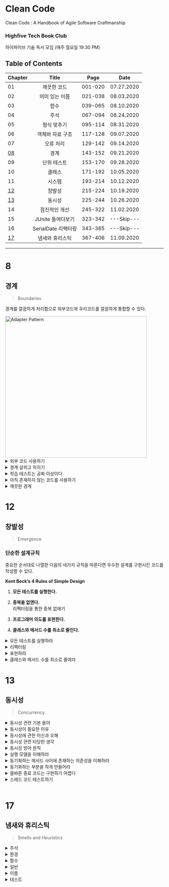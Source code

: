 # Clean Code
Clean Code : A Handbook of Agile Software Craftmanship  

### Highfive Tech Book Club
하이파이브 기술 독서 모임 (매주 월요일 19:30 PM)

## Table of Contents

|Chapter|       Title      | Page  |   Date   |
|-------|:----------------:|:-----:|:--------:|
|01     |깨끗한 코드          |001-020|07.27.2020|
|02     |의미 있는 이름       |021-038|08.03.2020|
|03     |함수               |039-065|08.10.2020|
|04     |주석               |067-094|08.24.2020|
|05     |형식 맞추기          |095-114|08.31.2020|
|06     |객체와 자료 구조      |117-128|09.07.2020|
|07     |오류 처리           |129-142|09.14.2020|
|[08](#8)|경계               |143-152|09.21.2020|
|09     |단위 테스트          |153-170|09.28.2020|
|10     |클래스             |171-192|10.05.2020|
|11     |시스템             |193-214|10.12.2020|
|[12](#12)|창발성             |215-224|10.19.2020|
|[13](#13)|동시성             |225-244|10.26.2020|
|14     |점진적인 개선        |245-322|11.02.2020|
|15     |JUnite 들여다보기   |323-342|---Skip---|
|16     |SerialDate 리팩터링 |343-365|---Skip---|
|[17](#17)|냄새와 휴리스틱      |367-406|11.09.2020|
---
# 8
## 경계
> Boundaries

경계를 깔끔하게 처리함으로 외부코드와 우리코드를 깔끔하게 통합할 수 있다.

<img width="450" alt="Adapter Pattern" src="https://user-images.githubusercontent.com/48475824/131237732-5c3d7dd9-36c3-4361-94e1-1246efcad6e6.png">

<details><summary>외부 코드 사용하기</summary>  

하나의 소프트웨어를 제작할때 다양한 외부코드(라이브러리, 프레임워크 등)를 사용한다.

외부 코드와 내부 코드의 경계 부분에서 문제가 발생할 확률이 높다. 이는 인터페이스 제공자와 인터페이스 사용자간의 이해가 상충되기 때문이다. 서로가 긴장관계에 놓여있는 사정은 아래와 같다.

- **제공자**  
   많은 유저를 끌어들이기 위해 최대한 넓게 적용가능하도록 인터페이스를 제작하길 원함

- **사용자**  
   특정 요구를 만족시킬 수 있는 목표에 집중되어 있는 인터페이스를 원함

어쨌거나 유저는 선택한 외부 코드를 사용하기 위해 자신의 코드를 수정할 필요가 생긴다. 사용자인 우리에게 알맞는 코드로 변경하다보면 코드가 더러워지게 된다. 그로인해 우리가 추구하는 깔끔한 코드와 어긋나는 방향으로 치닫게 된다.

<img width="500" alt="Java" src="https://user-images.githubusercontent.com/48475824/131237685-33f19b92-0d60-45d3-ac12-dfd524a32b2e.png"><br>

<img width="500" alt="Python" src="https://user-images.githubusercontent.com/48475824/131237687-73a4f42f-f27f-4b12-8def-f8ae706de382.png">

</details>

<details><summary>경계 살피고 익히기</summary>  

더러운 코드가 된다고 해서 외부 코드를 배제할 수는 없다. 외부 코드를 통해 짧은 기간내에 많은 기능을 추가할 수 있기 때문이다. 외부 코드를 사용하면서 깔끔한 코드를 유지하기 위해서는 경계를 살피고 익혀야 한다.

하지만 외부코드를 익히고 통합한다는 것은 어려운 일이다. 보통 몇일을 투자하여 제공된 문서를 읽으며 외부 코드를 익히게 된다. 이러한 정통적인 접근법외에 테스트 케이스를 통해 외부 코드를 익히는 방법이 존재한다.

이를 **학습 테스트** 라고 한다.
- 간단한 테스트 케이스 코드를 작성하여 외부 코드를 익히는 방법.

</details>

<details><summary>학습 테스트는 공짜 이상이다</summary>  

투자 대비 큰 성과

학습 테스트를 통해 외부 코드에 관한 높은 이해도를 얻을수 있게 된다.  
불필요한 지식들을 다 알아갈 필요 없이 내부코드에 맞게 사용할 수 있도록 필요한 지식만 확보할 수 있다.

사용하는 패키지들이 변경(새 버전 혹은 버그 수정) 되더라도 학습테스트를 통해 위험성을 빠르게 알아차릴 수 있다.

</details>

<details><summary>아직 존재하지 않는 코드를 사용하기</summary>  

아는 코드와 모르는 코드 분리하기.

내부 작성 코드와 외부 작성 코드가 만나는 경계를 좀 더 뚜렷이 이해하기 위해 Adapter Pattern 을 사용해보자.  
- API 사용을 캡슐화 하여 수정될(혹은 될만한) 코드를 한 곳으로 모으기.  
<img width="257" alt="adapter" src="https://user-images.githubusercontent.com/48475824/131237648-771192f2-98c6-4dc9-a213-e1225872c776.png">

</details>

<details><summary>깨끗한 경계</summary>  

경계에서는 코드 수정이 다른 부분보다 빈번하게 이루어진다.

경계에 위치하는 코드를 깔끔히 분리해 놓았다면 시간과 비용을 아낄 수 있게된다.

- 외부 패키지를 호출하는 코드를 최소화 할 것 == 의존성 줄이기
   - 클래스로 경계를 감싸기.
   - Adapter Pattern을 사용하여 우리가 원하는 인터페이스로 변환하기.

</details>

# 12
## 창발성
> Emergence

### **단순한 설계규칙**

중요한 순서대로 나열한 다음의 네가지 규칙을 따른다면 우수한 설계를 구현시킨 코드를 작성할 수 있다.

**Kent Beck’s 4 Rules of Simple Design** 

1. **모든 테스트를 실행한다.**
2. **중복을 없앤다.**  
    리팩터링을 통한 중복 없애기

3. **프로그래머 의도를 표현한다.**
4. **클래스와 메서드 수를 최소로 줄인다.**

<details><summary>모든 테스트를 실행하라</summary>  

테스트를 통해 얻고자 하는 것은 무엇인가 ?  
  - 만들어 놓은 시스템이 설계도 처럼 잘 작동하는지 검증하기 위한 도구로 쓰기 위함.

테스트 가능한 시스템을 제작해나가는 과정에서 좋은 품질은 저절로 따라온다.  
그 이유는 좋은 품질과 직결되는 아래의 규칙을 준수 해야만 쉽게 테스트 케이스를 작성할수 있기 때문이다.

- 하나의 목적만 수행하는 작은 Class
- SRP 를 준수  
    SRP : Single Responsibility Principle | 단일 책임 원칙

- DIP 를 준수  
    DIP : Dependency Inversion Principle | 의존 관계 역전 원칙

    결합도를 낮추어야 테스트 케이스 작성이 쉽다.

테스트 케이스를 작성함으로써 일거양득(낮은 결합도, 높은 응집력)의 혜택을 얻게된다.

</details>

<details><summary>리팩터링</summary>  

코드를 점진적으로 리팩터링하자.  

중간 중간 코드가 몇줄이라도 추가되는 경우, 잠시 시간을 들여 설계를 조감해 보는 노력이 필요하다.

- 새로 추가한 코드가 설계 품질을 낮추었는가?

    if true

    ⇒ 해당 코드를 깔끔히 정리

    ⇒ 테스트 케이스 돌려 기존 기능이 깨졌는지 확인

이 단계에서 설계 품질을 높일수 있는 기법이 있다면 그것이 무엇이든 적용해도 괜찮다.

- 응집도 높이기
- 결합도 낮추기
- 관심사 분리하기
- 시스템 관심사를 모듈로 나누기
- 함수 및 클래스 크기 줄이기
- 더 나은 이름 선택하기
- 중복 없애기

</details>

<details><summary>표현하라</summary>  

유지보수를 위해 '개발자의 의도'를 분명히 표현할 줄 알아야 한다.

어찌되었든 '유지보수를 하는 개발자' 가 '코드를 작성한 개발자' 보다 코드를 깊이 이해할 가능성은 희박하다. 그렇기에 '코드를 작성하는 개발자'는 개발자는 코드별 의도가 무엇인지 명백히 들어나도록 짜야한다. 이는 결함과 유지보수 비용을 줄여준다.

아래의 법칙을 따르자.

1. **좋은 이름 선택하기**
2. **함수와 클래스 크기 가능한 줄이기**
3. **표준 명칭 사용하기**
4. **단위 테스트 케이스 작성하기**  
   테스트 케이스는 '예제로 보여주는 문서'라 할 수 있다. 이를 읽다보면 클래스 기능이 한 눈에 들어오게 된다.

</details>

<details><summary>클래스와 메서드 수를 최소로 줄여라</summary>  

클래스와 메서드 수를 줄이는 방법은 **중복을 제거**, **의도를 표현**, **SRP를 준수** 하는 것이다.

하지만 이 규칙(네가지 규칙중 우선순위가 가장 낮은)은 부득이한 상황이라면 넘어가도 좋다.  
대신 코드의 중복을 확실히 제거하고 코드의 의도를 잘 표현하도록 하자.

</details>

# 13
## 동시성
> Concurrency

<details><summary>동시성 관련 기본 용어</summary>  

- **한정된 자원 Bound Resource**  
   다중 스레드 환경에서 사용하는 자원으로, 크기나 숫자가 제한적이다.  
   - 예) 데이터베이스 연결, 길이가 일정한 읽기/쓰기 버퍼 등.

- **상호 배제 Mutual Exclusion**  
   한 번에 한 스레드만 공유 자료나 공유 자원을 사용할 수 있는 경우.

- **기아 Starvation**  
   한 스레드나 여러 스레드가 굉장히 오랫동안 혹은 영원히 자원을 기다린다.  
   - 예) 항상 짧은 스레드에게 우선순위를 준다면, 긴 스레드가 기아 상태에 빠진다.

- **데드락 Deadlock**  
   여러 스레드가 서로 끝나기를 기다린다.  
   모든 스레드가 각기 필요한 자원을 다른 스레드가 점유하는 바람에 어느 쪽도 더 이상 진행하지 못한다.

- **라이브락 Livelock**  
   락을 거는 단계에서 각 스레드가 서로를 방해한다.  
   스레드는 계속해서 진행하려 하지만, 공명(resonance)으로 인해, 굉장히 오랫동안 혹은 영원히 진행하지 못한다.

</details>

<details><summary>동시성이 필요한 이유</summary>  

결합(`coupling`)을 없애기 위해서 → 무엇(`what`)과 언제(`when`)를 분리하는 전략 세우기.  
   - 이를 잘 분리한다면 앱 구조와 효율이 극적으로 나아진다.

단일 스레드인 프로그램은 무엇과 언제가 밀접하게 연관되어 있다.  
그렇기에 Call stack 을 보면 프로그램 구동 상태를 쉽게 알 수 있다.

<img width="500" alt="Call stack" src="https://user-images.githubusercontent.com/48475824/130341758-e92b29d6-99c3-4260-83f6-695ed58934e1.png">

Image Credits : JS Conference

**단일 스레드 Debugging 방법**  
- Breakpoint 찍어 정지점 확인하기.

**Structural point of view**
프로그램은 거대한 루프 하나가 아니다. 작은 협력 프로그램 여럿으로 나누어져 있다.  
시스템을 이해하기가 쉽고 분리 하기도 쉽다.

**동시성의 예 : JAVA's Servlet Model**  
- 서블릿은 웹 혹은 EJB Container 라는 우산 아래서 돌아간다.
   
- 컨테이너는 동시성을 부분적으로 관리한다.
   
- 웹 요청이 들어올 때마다 웹 서버는 비동기식으로 서블릿을 실행한다.
   
- 서블릿 프로그래머는 들어오는 모든 웹 요청을 관리할 필요가 없다.
   
- 원칙적으로 각 서블릿 스레드는 다른 서블릿 스레드와 무관하게 자신만의 세상에서 돌아간다.
    <img width="338" alt="Servlet Concurrency" src="https://user-images.githubusercontent.com/48475824/130341778-05b37984-529d-4a6a-8a82-c7086a2204cc.png">

    Image Credits : [Servlet Concurrency](http://tutorials.jenkov.com/java-servlets/servlet-concurrency.html)

</details>

<details><summary>동시성에 관한 미신과 오해</summary>  

1. **동시성은 항상 성능을 높여준다?**  
  동시성은 때로 성능을 높여준다. 대기 시간이 아주 길어 여러 스레드가 프로세서를 공유할 수 있거나, 여러 프로세서가 동시에 처리할 독립적인 계산이 충분히 많은 경우에만 성능이 높아진다. 어느 쪽도 일상적으로 발생하는 상황은 아니다.

1. **동시성을 구현해도 설계는 변하지 않는다?**  
  단일 스레드 시스템과 다중 스레드 시스템은 설계가 판이하게 다르다.  
  일반적으로 무엇과 언제를 분리하면 시스템 구조가 크게 달라진다.

1. **웹 또는 EJB 컨테이너를 사용하면 동시성을 이해할 필요가 없다?**  
  실제로는 컨테이너가 어떻게 동작하는지, 어떻게 동시 수정, 데드락 등과 같은 문제를 피할 수 있는지를 알아야 한다.

</details>

<details><summary>동시성 관련 타당한 생각</summary>  

1. **동시성은 다소 부하를 유발한다.**  
  성능 측면에서 부하가 걸리며, 코드도 더 짜야 한다.

1. **동시성은 복잡하다.**  
  간단한 문제라도 동시성은 복잡하다.

1. **일반적으로 동시성 버그는 재현하기 어렵다.**  
  진짜 결함으로 간주되지 않고 일회성 문제로 여겨 무시하기 쉽다.

1. **동시성을 구현하려면 흔히 근본적인 설계 전략을 재고해야 한다.**

</details>

<details><summary>동시성 방어 원칙</summary>  

- **단일 책임 원칙 Single Responsibility Principle**  
  `solution`: 다른 코드와 분리할 것.

  SRP : 주어진 메서드/클래스/컴포넌트를 변경할 이유는 오직 하나.  
    - 동시성 관련 코드는 다른 코드와 분리할 것.  
        👷🏻‍♀️ 주의 👷🏻‍♀️  동시성과 관련이 없는 코드에 동시성을 곧바로 구현하는 실수를 범하지 말자
    - 동시성 코드는 독자적인 개발, 변경, 조율 주기가 있다.

- **자료 범위를 제한하라**  
  `solution`: 자료를 캡슐화 할 것. 공유 자료를 최대한 줄일 것.

  공유 자료를 줄이지 않는다면 여러 스레드가 서로 간섭하므로 예상치 못한 결과가 발생하게 된다.

  해결책 → 공유 객체를 사용하는 코드 내 임계영역(critical section)을 Synchronized 키워드로 보호

  **[공유 자료를 수정하는 위치가 많을수록 발생하는 문제점들]**
  - 보호할 임계영역을 빼먹는다. ⇒ 공유 자료를 수정하는 모든 코드가 망가짐.

  - 모든 임계영역을 올바로 보호했는지(DRY 위반) 확인하느라 똑같은 노력과 수고를 반복한다.

  - 버그를 찾기가 더 어려워짐.

- **자료 사본을 사용하라**  
  공유 객체를 피하게 될수록 코드가 문제를 일으킬 가능성도 아주 낮아지게 된다.

  공유 자료를 줄이려면 제일 좋기로는 처음부터 공유하지 말아야 한다.
   
  - 읽기 전용으로 사용하기
   
  - 각 스레드가 객체를 복사해 사용한 후 한 스레드가 해당 사본에서 결과를 가져오기. 
    객체를 복사하는 시간과 부하가 걱정스러울 수도 있다. 그렇다면 복사 비용이 진짜 문제인지 실측해볼 필요가 있다.

  사본으로 동기화를 피할 수 있다면 내부 잠금을 없애 절약한 수행 시간이 사본 생성과 가비지 컬렉션에 드는 부하를 상쇄할 가능성이 크다.

- **스레드는 가능한 독립적으로 구현하라**  
   `solution`: 독자적인 스레드로, 가능하면 다른 프로세서에서 돌려도 괜찮도록 자료를 독립적인 단위로 분할할것.

   - 자신만의 세상에 존재하는 스레드를 구현.
     - 다른 스레드와 자료를 공유하지 말것.  
      각 스레드는 클라이언트 요청 하나를 처리하도록 만든다.

      - 모든 정보는 비공유 출처에서 가져오며 로컬 변수에 저장.  
        서블릿 코드가 로컬 변수만 사용한다면 서블릿이 동기화 문제를 일으킬 가능성은 전무하다.
  
</details>

<details><summary>실행 모델을 이해하라</summary>  

**생산자-소비자 Producer-Consumer**  
- 하나 이상 생산자 스레드가 정보를 생성해 버퍼buffer나 대기열queue에 넣는다.
   
- 하나 이상 소비자 스레드가 대기열에서 정보를 가져와 사용한다.
   
- 생산자 스레드와 소비자 스레드가 사용하는 대기열은 한정된 자원이다.
  - 생산자 스레드 → 대기열에 빈 공간이 있으면 정보를 채움
    - 빈 공간이 생길 때까지 기다림
    - 대기열에 정보를 채운 후 소비자 스레드에게 “대기열에 정보가 있다" 시그널을 보냄

  - 소비자 스레드 → 대기열에 정보가 있어야 가져옴
     - 정보가 채워질 때까지 기다림
     - 대기열에서 정보를 읽어들인 후 “대기열에 빈 공간이 있다" 시그널을 보냄

   대기열을 올바로 사용하고자 생산자 스레드와 소비자 스레드는 서로에게 시그널을 보낸다.  
   잘못하면 생산자 스레드와 소비자 스레드가 둘 다 진행 가능함에도 불구하고 동시에 서로에게서 시그널을 기다릴 가능성이 존재한다.

**읽기-쓰기 Readers-Writers**  
읽기 스레드를 위한 주된 정보원으로 공유 자원을 사용하고 쓰기 스레드가 이 공유 자원을 이따금 갱신하는 경우 발생하는 문제는 throughput(처리율) 이다.

- 처리율을 강조하면 기아(starvation) 현상이 생기거나 오래된 정보가 쌓인다.
  - 갱신을 허용하면 처리율에 영향을 미친다.
  - 복잡한 균형잡기가 필요다. 대개는 쓰기 스레드가 버퍼를 오랫동안 점유하는 바람에 여러 읽기 스레드가 버퍼를 기다리느라 처리율이 떨어진다.
  
- 읽기 스레드 요구와 쓰기 스레드 요구를 적절히 만족시켜 처리율도 적당히 높이고 기아도 방지하는 해법이 필요하다.
  - 읽기 스레드가 없을 때까지 갱신을 원하는 쓰기 스레드가 버퍼를 기다리게 하기.
    - 하지만 읽기 스레드가 계속 이어진다면 쓰기 스레드는 기아 상태에 빠진다.반면, 쓰기 스레드에게 우선권을 준 상태에서 쓰기 스레드가 계속 이어진다면 처리율이 떨어진다.
    - 양쪽 균형을 잡으면서 동시 갱신 문제를 피하는 해법이 필요하다.

**식사하는 철학자들 Dining Philosophers**  
   
<img width="338" alt="Dining Philosophers" src="https://user-images.githubusercontent.com/48475824/130341804-88dbab25-248f-4b34-b726-3ebfdae98c96.png">

Image Credits : [Dining Philosophers](https://sphof.readthedocs.io/test2.html)

</details>

<details><summary>동기화하는 메서드 사이에 존재하는 의존성을 이해하라</summary>  
   
동기화하는 메서드 사이에 의존성이 존재하면 동시성 코드에 찾아내기 어려운 버그가 생긴다.  
권장사항 : 공유 객체 하나당 메서드 하나

만약 **공유 객체 하나에 여러 메서드**가 필요한 상황이라면 아래 방법을 이용할 수 있다.  
1. **클라이언트에서 잠금**  
  클라이언트에서 첫 번째 메서드를 호출하기 전에 서버를 잠근다.  
  마지막 메서드를 호출할 때까지 잠금을 유지한다.

1. **서버에서 잠금**  
  서버에다 “서버를 잠그고 모든 메서드를 호출할 후 잠금을 해제하는" 메서드를 구현한다.  
  클라이언트는 이 메서드를 호출한다.

1. **연결 서버**
  잠금을 수행하는 중간 단계를 생성한다.  
  ‘서버에서 잠금’ 방식과 유사하지만 원래 서버는 변경하지 않는다.

</details>

<details><summary>동기화하는 부분을 작게 만들어라</summary>   

락은 스레드를 지연시키고 부하를 가중시킨다.  
임계영역(critical section)은 반드시 보호해야 한다. 코드를 짤 때, 임계영역수를 최대한 줄이기!  

`Do NOT` → 임계영역 개수를 줄인답시고 거대한 임계영역 하나로 구현하면(필요 이상으로 임계 영역 크기를 키우면) 스레드 간에 경쟁이 늘어나고 프로그램 성능이 떨어진다.

</details>

<details><summary>올바른 종료 코드는 구현하기 어렵다</summary>  

- 깔끔하게 종료하는 코드는 올바로 구현하기 어렵다.  
  - 흔히 발생하는 문제 : 데드락 → 스레드가 절대 오지 않을 시그널을 기다림.

- 종료 코드를 개발 초기부터 고민하고 동작하게 초기부터 구현할것.  
  오래 걸리고 어려우므로 이미 나온 알고리즘을 검토하자.

</details>

<details><summary>스레드 코드 테스트하기</summary>  
<br>
비록 테스트를 통해 코드가 올바로 작성되었다고 보장할수는 없더라도 위험성을 낮추어 준다.  
- 문제를 노출하는 테스트 케이스를 작성할것.  
  테스트가 실패하면 원인 추적

- 프로그램 설정과 시스템 설정과 부하를 바꿔가며 돌리기.  
  다시 돌렸더니 통과하더라는 이유로 그냥 넘어가면 절대로 안 된다.

**지침 사항**
- 말이 안 되는 실패는 잠정적인 스레드 문제로 취급할것.

- 다중 스레드를 고려하지 않은 순차 코드부터 제대로 돌게 만들것.

- 다중 스레드를 쓰는 코드 부분을 다양한 환경에 쉽게 끼워 넣을 수 있도록 스레드 코드를 구현할것.

- 다중 스레드를 쓰는 코드 부분을 상황에 맞춰 조정할 수 있게 작성할것.

- 프로세서 수보다 많은 스레드를 돌려볼것.

- 다른 플랫폼에서 돌려볼것.

- 강제로 실패를 일으키게 하기 위해 코드에 보조 코드를 넣어 돌려볼것.

</details>
<br>

# 17
## 냄새와 휴리스틱
> Smells and Heuristics

<details><summary>주석</summary>  

1. **(X) 부적절한 정보**  
   다른 시스템(`소스 코드 관리 시스템, 버그 추적 시스템 등`)에 저장할 정보  
      - 변경 이력   

1. **(X) 쓸모 없는 주석**
   쓸모 없는 주석은 코드를 그릇된 방향으로 이끌게 되니 주의!
      - 오래된 주석
      - 엉뚱한 주석
      - 잘못된 주석

1. **(X) 중복된 주석**  
   구구절절 설명하는 주석

1. **(X) 성의 없는 주석**  
   성의 없는 주석을 달지 않도록
      - 단어를 신중이 선택할 것
      - 올바른 문법과 구두점을 사용할 것

1. **(X) 주석 처리된 코드**  
   발견되는 즉시 지워버릴 것.  
   나중에 필요한 사람이 소스 코드 관리 시스템에서 해당 코드를 찾으면 된다.

</details>


<details><summary>환경</summary>

1. **(X) 여러 단계로 빌드**  
   명령어 하나로 빌드할 수 있도록 해야 한다.

1. **(X) 여러 단계로 테스트**  
   명령어 하나로 모든 단위테스트가 돌아가도록 해야 한다.

</details>


<details><summary>함수</summary>

1. **(X) 너무 많은 인수**  
   인수는 작으면 작을 수록 좋다. 아예 없는 것이 최고.

1. **(X) 출력 인수**  
   출력 인수가 존재함으로써 함수는 직관적이지 않게 된다. 출력 인수를 없애자.

1. **(X) 플래그 인수**  
   플래그 인수는 혼란을 초래, 플래그 인수를 피하자.

1. **(X) 죽은 함수**  
   호출되지 않는 함수(`죽은 코드`)는 삭제하자.

</details>


<details><summary>일반</summary>

1. **(X) 한 소스 파일에 여러 언어 사용**  
   한 소스 파일에 한가지 언어를 사용하는 것이 이상적.

1. **(X) 당연한 동작을 구현하지 않았을 경우**  
   당연한 동작을 구현해놓지 않으면 코드를 읽는 독자는 저자에 대한 신뢰가 무너진다.    
   결과적으로 독자는 다른 코드를 신임하지 못한채 일일이 살펴보게 된다.

1. **(X) 올바로 처리하지 않은 경계**  
   개발자의 머리속에서 코드를 돌려본후 끝내는 게으름을 피우지 말것.  
   실질적으로 잘 돌아가는지 확인하고, 모든 경계 조건을 테스트 해보라(`테스트 케이스 작성`).

1. **(X) 안전 절차 무시**  
   컴파일러 경고 일부를 무시하지 말자.   
   실패하는 테스트를 나중으로 미뤄두지 말자.

1. **(X) 중복**  
   DRY(`Don't Repeat Yourself`) 원칙을 기억하자.
   Once and Only Once 규칙을 따르자.
   중복된 코드를 발견했다면 추상화 할 타이밍이다.
      - 루틴으로 분리
      - 클래스로 분리
   switch/case & if/else 문은 다형성으로 대체할 것.
   유사한 알고리즘은 TEMPLATE METHOD 또는 STRATEGY 패턴을 사용할 것.

1. **(X) 올바르지 못한 추상화 수준**  
   추상화는 저차원 상세 개념에서 고차원 일반 개념을 분리해야 한다.
   기초 클래스에서 제외할 것
      - 세부 구현과 관련된 상수
      - 세부 구현과 관련된 변수
      - 세부 구현과 관련된 유틸리티 함수

1. **(X) 파생 클래스에 의존하는 기초 클래스**  
   기억하자, 파생 클래스와 기초 클래스를 나누는 이유는 서로간의 독립성을 보장하기 위함이다.  
   이는 유지보수(`특정 컴포넌트 변경시 해당 변경이 시스템에 미치는 영향이 작아짐`)를 수월하게 진행할 수 있도록 해준다.

1. **(X) 과도한 정보**    
   잘 정의된 모듈 == 작은 인터페이스 == 낮은 결합도

   **숨겨여 할 것들**
      - 자료
      - 유틸리티 함수
      - 상수
      - 임시 변수

1. **(X) 죽은 코드**  
   죽은 코드 == 실행되지 않는 코드  
   죽은지 오래일 수록 악취는 강해진다, 장례(`시스템에서 제거`)를 치뤄주자.

1. **(O) 수직 분리**   
   옳바른 수직 분리란,
      - 변수/함수 : 사용되는 위치에 가깝게 정의
      - 지역변수 : 처음으로 사용하기 직전에 선언
      - 비공개 함수: 처음으로 호출되는 위치와 가깝게 위치시킬 것

1. **(X) 일관성 부족**  
   표기법은 신중하게 선택하고, 한번 선택한 표기법은 신중하게 유지하며 따르자.
  이로인해 코드를 일기 쉬워지며 수정하기도 수월해진다.

1. **(X) 잡동사니**  
  아래와 같은 잡동사니를 제거할 것
    - 비어 있는 기본 생성자
    - 아무도 사용하지 않는 변수
    - 아무도 호출하지 않는 함수
    - 정보를 제공하지 못하는 주석

1. **(X) 인위적 결합**  
   서로 무관한 개념은 인위적으로 결합하지 않는다.
      - 인위적인 결합 ⇒ 직접적인 상호작용이 없는 두 모듈의 결합
   **해결법**
    - 함수, 상수, 변수 선언시 올바른 위치가 어디인지 충분히 고민한 후 배치

1. **(X) 기능 욕심**  
   클래스 메서드는 자기 클래스의 변수/함수 외에 다른 클래스의 변수/함수를 조작해서는 안된다.  
   타 클래스의 기능을 욕심내어 범위를 침범하지 말자.

1. **(X) 선택자 인수**  
   선택자 인수는 목적을 기억하기 어렵게 만든다.  
   이는 게으름으로 부터 비롯되는 경우가 많다, true/false 의 인수를 전달하는 대신 함수를 여럿으로 쪼개자.

1. **(X) 모호한 의도**  
  모호한 의도를 가진 코드는 제거하자
     - 행을 바꾸지 않은 수식
     - 매직 번호

1. **(X) 잘못 지운 책임**  
   기능을 영리하게 배치할 줄 알아야 한다.
     - 개발자에게 편리한 함수에 배치 ⇒ 독자에게 직관 적인 위치로 배치

1. **(X) 부적절한 static 함수**  
   재정의할 가능성이 있는 함수는 static 함수로 정의하지 말것. 대신 인스턴스 함수를 사용하자.

1. **(O) 서술적 변수**  
   짧은 코드를 추구하기 보다는 이해를 돕기 위한 서술적인 코드(여러 단계로 나뉜)를 작성할 것

1. **(O) 이름과 기능이 일치하는 함수**  
   이름만으로 함수가 분명하지 않는다면 잘못 지은 이름이다.  
   함수가 구현한 기능과 이름이 일치하는지 확인하자.

1. **(O) 알고리즘을 이해하라**  
   괴상한 코드는 알고리즘을 충분히 이해하지 않은 상태에서 코드를 작성할때 비롯된다.  
   알고리즘 이해 없이 if 문 또는 플래그를 넣어 돌려보며 구현해 나가기 때문.
   알고리즘을 이해한 채 코드를 구현했다는 것.
      - 테스트 케이스를 모두 통과해야 함.
      - 작성자가 올바른 알고리즘이라는 것을 알아야 함.
      - 기능이 뻔히 보일 정도로 함수를 깔끔하게 작성해야 함.

1. **(O) 논리적 의존성은 물리적으로 드러내라**  
   한 모듈이 상대 모듈에 논리적으로 의존한다면 물리적인 의존성도 부여해야 한다.

1. **(O) If/Else 혹은 Switch/Case 문보다 다형성을 사용하라**  
   다형성 객체가 switch 문을 대신하게 하자.

1. **(O) 표준 기법을 따르라**  
   업계 표준 기법을 따르도록 하자. 팀이 정한 표준은 팀원들 모두가 따라야 한다.

1. **(O) 매직 숫자는 명명된 상수로 교체**  
   일반적으로 숫자는 명명된 상수를 사용하자.

1. **(O) 정확하라**  
   코드에서 무언가를 결정할 때는 대충 결정하지 말고 정확히 결정해야 한다.

   **정확한 결정을 내리는 법**  
    - 결정을 내리는 이유를 알 것.
    - 예외를 처리할 방법을 알 것.

   코드에서 모호성과 부정확성은 의견차이거나 게으름의 결과이다.

1. **(O) 관례보다 구조 사용**  
1. **(O) 조건을 캡슐화**  
   Good ⇒ `if (shouldBeDeleted(timer))`  
   &nbsp;&nbsp;&nbsp;Bad ⇒ `(timer.hasExpired() && !timer.isRecurrent())`

1. **(O) 부정 조건은 피하라**  
   부정 조건은 긍정 조건보다 이해하기 어렵기에 긍정 조건을 사용하도록 하자.  
   Good ⇒ `if (buffer.shouldCompact())`  
   &nbsp;&nbsp;&nbsp;Bad ⇒ `if (!buffer.shouldNotCompact())`  

1. **(O) 함수는 한 가지만**  
   여러 작업을 하는 함수라면 한 가지 기능만 담당하도록 여러개의 함수로 쪼갤 것.

1. **(X) 숨겨진 시간적인 결합**  
   함수가 호출되는 순서를 명백히 드러내도록 해야한다.

1. **(O) 일관성 유지**  
   구조에 일관성이 없다면 깨진 유리창 법칙처럼 남들도 비일관적인 코드를 작성하게 된다.

1. **(O) 경계 조건 캡슐화**  
   여러곳에서 경계 조건을 처리하지 말 것.  
   한 곳에서 별도로 처리하도록 하자.

1. **(O) 함수는 추상화 수준을 한 단계만 내려가야 한다**  
   함수의 추상화 수준은 이름이 의미하는 것보다 한 단계정도만 낮아야 한다.

1. **(O) 설정 정보는 최상위 단계에**  
   기본값 상수나 설정 관련 상수는 추상화 최상위 단계에 두어야 한다.

1. **(O) 추이적 탐색 피하기**  
   한 모듈이 주변 모듈을 알지 못하도록 만들어야 한다.
     - Law of Demeter ⇒ 자신이 직접 사용하는 모듈만 알아야 한다.  
        Bad ⇒ `a.getB().getC().doSomething();`

</details>


<details><summary>이름</summary>

1. **(O) 서술적인 이름 사용**  
   신중하게 서술적인 이름을 고를 것.  
   코드가 변했다면 이전에 지은 이름이 적합한지 확인할 것.

1. **(O) 적절한 추상화 수준에서 이름을 선택**  
   구현을 드러내는 이름을 사용하지 말것.

1. **(O) 가능하다면 표준 명명법을 사용**  

1. **(O) 명확한 이름**  
   명확한 이름 == 함수/변수의 목적이 명확히 드러나는 이름  
   Good ⇒ `renamePageAndOptionallyAllReferences`  
   &nbsp;&nbsp;&nbsp;Bad ⇒ `doRename`

1. **(O) 긴 범위는 긴 이름을 사용**  
   이름 길이는 범위의 길이에 비례해야 한다.  
      - 작은 범위 ⇒ 짧은 이름
      - 큰 범위 ⇒ 긴 이름

1. **(O) 인코딩 피하기**   
   이름에 유형 정보다 범위 정보를 넣지 말것.

1. **(O) 이름으로 부수 효과 설명**  
   함수/변수/클래스가 하는 일을 기술하는 이름을 사용하자.  
   Good ⇒ `getOos`  
  &nbsp;&nbsp;&nbsp;Bad ⇒ `createOrReturnOos`

</details>


<details><summary>테스트</summary>

1. **(X) 불충분한 테스트**  
   충분한 정도의 테스트란  
      - 깨질 만한 부분을 모두 테스트 한 정도

1. **(O) 커버리지 도구 사용**  
   커버리지 도구를 사용함으로써 테스트가 빠뜨리는 부분이 어디인지 쉽게 확인 가능하다.

1. **(O) 사소한 테스트를 건너뛰지 말것**  
   사소한 테스트는 짜기 쉽다는 이유로 건너뛰지 말자.

1. **(X) 무시한 테스트**  
   특정 부분을 테스트 하지 않고 무시한 채 지나갔다는 것은 모호한 부분이라는 것을 의미한다.  
   불분명한 요구사항을 분명하게 만들자.

1. **(O) 경계 조건을 테스트**  
   경계 조건은 각별히 신경써야 한다.

1. **(O) 버그 주변은 철저히 테스트**  
   버그는 모여 있는 경향이 있다.  
   한 함수에서 버그가 발생 하였다면 다른 버그는 없는지 철저히 테스트해보자.

1. **(O) 실패 패턴 살피기**  
   실패에도 패턴이 있을 수 있다. 이를 통해 문제를 진단하자.

1. **(O) 테스트 커버리지 패턴 살피기**  

1. **(O) 테스트는 빨라야 한다**  
   느린 테스트는 사용하지 않게 되므로 테스트 케이스들이 빠르게 돌아갈 수 있도록 작성하자.

</details>
